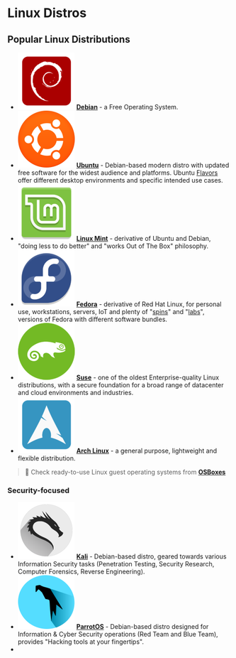 # Linux Distros

## Popular Linux Distributions

- ![](.gitbook/assets/debian.png)
  [**Debian**](https://www.debian.org/) - a Free Operating System.
- ![](.gitbook/assets/ubuntu.png)
  [**Ubuntu**](https://ubuntu.com/) - Debian-based modern distro with updated free software for the widest audience and platforms. Ubuntu [Flavors](https://ubuntu.com/desktop/flavours) offer different desktop environments and specific intended use cases.
- ![](.gitbook/assets/mint.png) [**Linux Mint**](https://linuxmint.com/) - derivative of Ubuntu and Debian, "doing less to do better" and "works Out of The Box" philosophy.
- ![](.gitbook/assets/fedora.png) [**Fedora**](https://getfedora.org/) - derivative of Red Hat Linux, for personal use, workstations, servers, IoT and plenty of "[spins](https://spins.fedoraproject.org/)" and "[labs](https://labs.fedoraproject.org/)", versions of Fedora with different software bundles.
- ![](.gitbook/assets/suse.png) [**Suse**](https://www.suse.com/) - one of the oldest Enterprise-quality Linux distributions, with a secure foundation for a broad range of datacenter and cloud environments and industries.
- ![](.gitbook/assets/arch.png) [**Arch Linux**](https://archlinux.org/) - a general purpose, lightweight and flexible distribution.

> 📌 Check ready-to-use Linux guest operating systems from [**OSBoxes**](https://www.osboxes.org/)

### Security-focused

- ![](.gitbook/assets/kali.png) [**Kali**](https://www.kali.org/) - Debian-based distro, geared towards various Information Security tasks (Penetration Testing, Security Research, Computer Forensics, Reverse Engineering).
- ![](.gitbook/assets/parrot.png)
  [**ParrotOS**](https://www.parrotsec.org/) - Debian-based distro designed for Information & Cyber Security operations (Red Team and Blue Team), provides "Hacking tools at your fingertips".
- 
